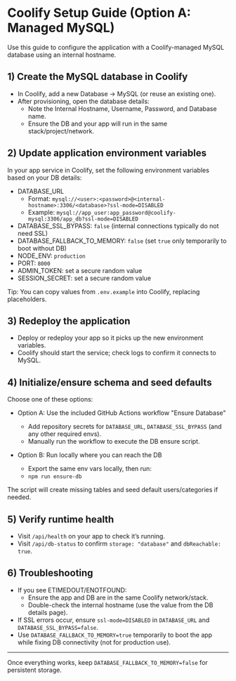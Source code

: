 # Coolify Setup Guide (Option A: Managed MySQL)

Use this guide to configure the application with a Coolify-managed MySQL database using an internal hostname.

## 1) Create the MySQL database in Coolify
- In Coolify, add a new Database -> MySQL (or reuse an existing one).
- After provisioning, open the database details:
  - Note the Internal Hostname, Username, Password, and Database name.
  - Ensure the DB and your app will run in the same stack/project/network.

## 2) Update application environment variables
In your app service in Coolify, set the following environment variables based on your DB details:

- DATABASE_URL
  - Format: `mysql://<user>:<password>@<internal-hostname>:3306/<database>?ssl-mode=DISABLED`
  - Example: `mysql://app_user:app_password@coolify-mysql:3306/app_db?ssl-mode=DISABLED`
- DATABASE_SSL_BYPASS: `false` (internal connections typically do not need SSL)
- DATABASE_FALLBACK_TO_MEMORY: `false` (set `true` only temporarily to boot without DB)
- NODE_ENV: `production`
- PORT: `8000`
- ADMIN_TOKEN: set a secure random value
- SESSION_SECRET: set a secure random value

Tip: You can copy values from `.env.example` into Coolify, replacing placeholders.

## 3) Redeploy the application
- Deploy or redeploy your app so it picks up the new environment variables.
- Coolify should start the service; check logs to confirm it connects to MySQL.

## 4) Initialize/ensure schema and seed defaults
Choose one of these options:

- Option A: Use the included GitHub Actions workflow "Ensure Database"
  - Add repository secrets for `DATABASE_URL`, `DATABASE_SSL_BYPASS` (and any other required envs).
  - Manually run the workflow to execute the DB ensure script.

- Option B: Run locally where you can reach the DB
  - Export the same env vars locally, then run:
  - `npm run ensure-db`

The script will create missing tables and seed default users/categories if needed.

## 5) Verify runtime health
- Visit `/api/health` on your app to check it’s running.
- Visit `/api/db-status` to confirm `storage: "database"` and `dbReachable: true`.

## 6) Troubleshooting
- If you see ETIMEDOUT/ENOTFOUND:
  - Ensure the app and DB are in the same Coolify network/stack.
  - Double-check the internal hostname (use the value from the DB details page).
- If SSL errors occur, ensure `ssl-mode=DISABLED` in `DATABASE_URL` and `DATABASE_SSL_BYPASS=false`.
- Use `DATABASE_FALLBACK_TO_MEMORY=true` temporarily to boot the app while fixing DB connectivity (not for production use).

---

Once everything works, keep `DATABASE_FALLBACK_TO_MEMORY=false` for persistent storage.
